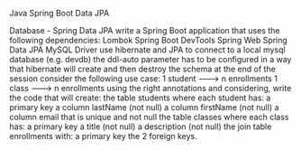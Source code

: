 Java Spring Boot
Data JPA


Database - Spring Data JPA
write a Spring Boot application that uses the following dependencies:
Lombok
Spring Boot DevTools
Spring Web
Spring Data JPA
MySQL Driver
use hibernate and JPA to connect to a local mysql database (e.g. devdb)
the ddl-auto parameter has to be configured in a way that hibernate will create and then destroy the schema at the end of the session
consider the following use case:
1 student ---> n enrollments
1 class ---> n enrollments
using the right annotations and considering, write the code that will create:
the table students where each student has:
a primary key
a column lastName (not null)
a column firstName (not null)
a column email that is unique and not null
the table classes where each class has:
a primary key
a title (not null)
a description (not null)
the join table enrollments with:
a primary key
the 2 foreign keys.
